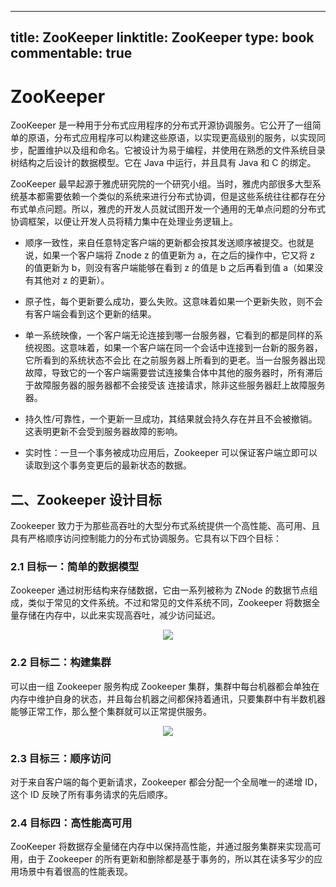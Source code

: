 
---
title: ZooKeeper
linktitle: ZooKeeper
type: book
commentable: true
---

# ZooKeeper

ZooKeeper 是一种用于分布式应用程序的分布式开源协调服务。它公开了一组简单的原语，分布式应用程序可以构建这些原语，以实现更高级别的服务，以实现同步，配置维护以及组和命名。它被设计为易于编程，并使用在熟悉的文件系统目录树结构之后设计的数据模型。它在 Java 中运行，并且具有 Java 和 C 的绑定。

ZooKeeper 最早起源于雅虎研究院的一个研究小组。当时，雅虎内部很多大型系统基本都需要依赖一个类似的系统来进行分布式协调，但是这些系统往往都存在分布式单点问题。所以，雅虎的开发人员就试图开发一个通用的无单点问题的分布式协调框架，以便让开发人员将精力集中在处理业务逻辑上。

- 顺序一致性，来自任意特定客户端的更新都会按其发送顺序被提交。也就是说，如果一个客户端将 Znode z 的值更新为 a，在之后的操作中，它又将 z 的值更新为 b，则没有客户端能够在看到 z 的值是 b 之后再看到值 a（如果没有其他对 z 的更新）。

- 原子性，每个更新要么成功，要么失败。这意味着如果一个更新失败，则不会有客户端会看到这个更新的结果。

- 单一系统映像，一个客户端无论连接到哪一台服务器，它看到的都是同样的系统视图。这意味着，如果一个客户端在同一个会话中连接到一台新的服务器，它所看到的系统状态不会比 在之前服务器上所看到的更老。当一台服务器出现故障，导致它的一个客户端需要尝试连接集合体中其他的服务器时，所有滞后于故障服务器的服务器都不会接受该 连接请求，除非这些服务器赶上故障服务器。

- 持久性/可靠性，一个更新一旦成功，其结果就会持久存在并且不会被撤销。这表明更新不会受到服务器故障的影响。

- 实时性：一旦一个事务被成功应用后，Zookeeper 可以保证客户端立即可以读取到这个事务变更后的最新状态的数据。

## 二、Zookeeper 设计目标

Zookeeper 致力于为那些高吞吐的大型分布式系统提供一个高性能、高可用、且具有严格顺序访问控制能力的分布式协调服务。它具有以下四个目标：

### 2.1 目标一：简单的数据模型

Zookeeper 通过树形结构来存储数据，它由一系列被称为 ZNode 的数据节点组成，类似于常见的文件系统。不过和常见的文件系统不同，Zookeeper 将数据全量存储在内存中，以此来实现高吞吐，减少访问延迟。

<div align="center"> <img  src="https://gitee.com/heibaiying/BigData-Notes/raw/master/pictures/zookeeper-zknamespace.jpg"/> </div>

### 2.2 目标二：构建集群

可以由一组 Zookeeper 服务构成 Zookeeper 集群，集群中每台机器都会单独在内存中维护自身的状态，并且每台机器之间都保持着通讯，只要集群中有半数机器能够正常工作，那么整个集群就可以正常提供服务。

<div align="center"> <img  src="https://gitee.com/heibaiying/BigData-Notes/raw/master/pictures/zookeeper-zkservice.jpg"/> </div>

### 2.3 目标三：顺序访问

对于来自客户端的每个更新请求，Zookeeper 都会分配一个全局唯一的递增 ID，这个 ID 反映了所有事务请求的先后顺序。

### 2.4 目标四：高性能高可用

ZooKeeper 将数据存全量储在内存中以保持高性能，并通过服务集群来实现高可用，由于 Zookeeper 的所有更新和删除都是基于事务的，所以其在读多写少的应用场景中有着很高的性能表现。

    